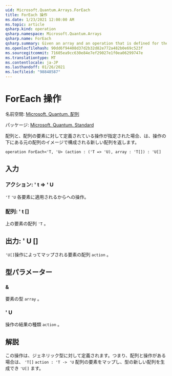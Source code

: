 ```yaml
---
uid: Microsoft.Quantum.Arrays.ForEach
title: ForEach 操作
ms.date: 1/23/2021 12:00:00 AM
ms.topic: article
qsharp.kind: operation
qsharp.namespace: Microsoft.Quantum.Arrays
qsharp.name: ForEach
qsharp.summary: Given an array and an operation that is defined for the elements of the array, returns a new array that consists of the images of the original array under the operation.
ms.openlocfilehash: 90dd6f94408d37d2b32d82e772a482b0e69c523f
ms.sourcegitcommit: 71605ea9cc630e84e7ef29027e1f0ea06299747e
ms.translationtype: MT
ms.contentlocale: ja-JP
ms.lasthandoff: 01/26/2021
ms.locfileid: "98848587"
---
```

# <a name="foreach-operation"></a>ForEach 操作

名前空間: [Microsoft. Quantum. 配列](xref:Microsoft.Quantum.Arrays)

パッケージ: [Microsoft. Quantum. Standard](https://nuget.org/packages/Microsoft.Quantum.Standard)


配列と、配列の要素に対して定義されている操作が指定された場合、は、操作の下にある元の配列のイメージで構成される新しい配列を返します。

```qsharp
operation ForEach<'T, 'U> (action : ('T => 'U), array : 'T[]) : 'U[]
```


## <a name="input"></a>入力

### <a name="action--t--u"></a>アクション: ' t => ' U 

`'T` `'U` 各要素に適用されるからへの操作。


### <a name="array--t"></a>配列: ' t []

上の要素の配列 `'T` 。



## <a name="output--u"></a>出力: ' U []

`'U[]`操作によってマップされる要素の配列 `action` 。

## <a name="type-parameters"></a>型パラメーター

### <a name="t"></a>&

要素の型 `array` 。
### <a name="u"></a>' U

操作の結果の種類 `action` 。

## <a name="remarks"></a>解説

この操作は、ジェネリック型に対して定義されます。つまり、配列と操作がある場合は、 `'T[]` `action : 'T -> 'U` 配列の要素をマップし、型の新しい配列を生成でき `'U[]` ます。